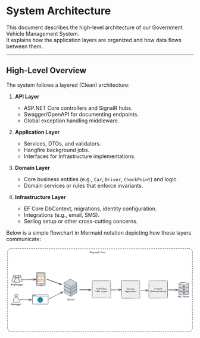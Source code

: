 # System Architecture

This document describes the high-level architecture of our Government Vehicle Management System.  
It explains how the application layers are organized and how data flows between them.

---

## High-Level Overview

The system follows a layered (Clean) architecture:

1. **API Layer**  
   - ASP.NET Core controllers and SignalR hubs.  
   - Swagger/OpenAPI for documenting endpoints.  
   - Global exception handling middleware.

2. **Application Layer**  
   - Services, DTOs, and validators.  
   - Hangfire background jobs.  
   - Interfaces for Infrastructure implementations.

3. **Domain Layer**  
   - Core business entities (e.g., `Car`, `Driver`, `CheckPoint`) and logic.  
   - Domain services or rules that enforce invariants.

4. **Infrastructure Layer**  
   - EF Core DbContext, migrations, identity configuration.  
   - Integrations (e.g., email, SMS).  
   - Serilog setup or other cross-cutting concerns.

Below is a simple flowchart in Mermaid notation depicting how these layers communicate:

![screenshot](../images/architecture.png)
